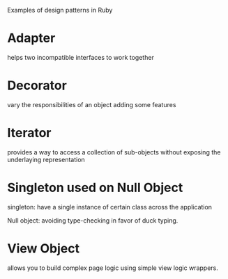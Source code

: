Examples of design patterns in Ruby

# Adapter 
helps two incompatible interfaces to work together

# Decorator 
vary the responsibilities of an object adding some features

# Iterator
provides a way to access a collection of sub-objects without exposing the underlaying representation

# Singleton used on Null Object
singleton: have a single instance of certain class across the application 

Null object: avoiding type-checking in favor of duck typing.

# View Object
allows you to build complex page logic using simple view logic wrappers.
